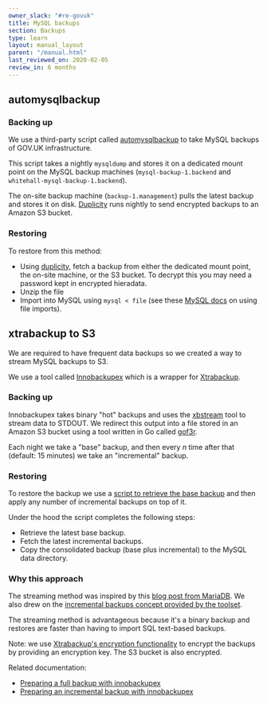 ```yaml
---
owner_slack: "#re-govuk"
title: MySQL backups
section: Backups
type: learn
layout: manual_layout
parent: "/manual.html"
last_reviewed_on: 2020-02-05
review_in: 6 months
---
```


## automysqlbackup

### Backing up
We use a third-party script called [automysqlbackup](https://github.com/alphagov/govuk-puppet/blob/master/modules/govuk_mysql/templates/automysqlbackup) to take MySQL backups of GOV.UK infrastructure.

This script takes a nightly `mysqldump` and stores it on a dedicated mount point on the MySQL backup machines (`mysql-backup-1.backend` and `whitehall-mysql-backup-1.backend`).

The on-site backup machine (`backup-1.management`) pulls the latest backup and stores it on disk. [Duplicity](http://duplicity.nongnu.org/) runs nightly to send encrypted backups to an Amazon S3 bucket.

### Restoring
To restore from this method:

 - Using [duplicity](restore-from-offsite-backups.html), fetch a backup from either the dedicated mount point, the on-site machine, or the S3 bucket. To decrypt this you may need a password kept in encrypted hieradata.
 - Unzip the file
 - Import into MySQL using `mysql < file` (see these [MySQL docs](https://dev.mysql.com/doc/refman/8.0/en/mysql-batch-commands.html) on using file imports).

## xtrabackup to S3

We are required to have frequent data backups so we created a way to stream MySQL backups to S3.

We use a tool called [Innobackupex](https://www.percona.com/doc/percona-xtrabackup/2.2/innobackupex/incremental_backups_innobackupex.html) which is a wrapper for [Xtrabackup](https://www.percona.com/doc/percona-xtrabackup/2.3/index.html). 

### Backing up
Innobackupex takes binary "hot" backups and uses the [xbstream](https://www.percona.com/doc/percona-xtrabackup/2.3/xbstream/xbstream.html) tool to stream data to STDOUT. We redirect this output into a file stored in an Amazon S3 bucket using a tool written in Go called [gof3r](https://github.com/rlmcpherson/s3gof3r). 

Each night we take a "base" backup, and then every _n_ time after that (default: 15 minutes) we take an "incremental" backup. 

### Restoring

To restore the backup we use a [script to retrieve the base backup](https://github.com/alphagov/govuk-puppet/blob/master/modules/govuk_mysql/templates/usr/local/bin/xtrabackup_s3_restore.erb) and then apply any number of incremental backups on top of it. 

Under the hood the script completes the following steps:

- Retrieve the latest base backup.
- Fetch the latest incremental backups.
- Copy the consolidated backup (base plus incremental) to the MySQL data directory.


### Why this approach

The streaming method was inspired by this [blog post from MariaDB](https://mariadb.com/blog/streaming-mariadb-backups-cloud). We also drew on the [incremental backups concept provided by the toolset](https://www.percona.com/doc/percona-xtrabackup/2.2/xtrabackup_bin/incremental_backups.html).

The streaming method is advantageous because it's a binary backup and restores are faster than having to import SQL text-based backups.

Note: we use [Xtrabackup's encryption functionality](https://www.percona.com/doc/percona-xtrabackup/2.2/innobackupex/encrypted_backups_innobackupex.html) to encrypt the backups by providing an encryption key. The S3 bucket is also encrypted.

Related documentation:

- [Preparing a full backup with innobackupex](https://www.percona.com/doc/percona-xtrabackup/2.2/innobackupex/preparing_a_backup_ibk.html)
- [Preparing an incremental backup with innobackupex]( https://www.percona.com/doc/percona-xtrabackup/2.2/innobackupex/incremental_backups_innobackupex.html#preparing-an-incremental-backup-with-innobackupex)
